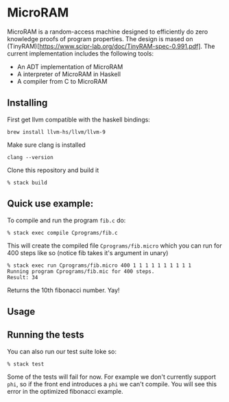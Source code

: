 # MicroRAM
 
MicroRAM is a random-access machine designed to efficiently do zero knowledge proofs of program properties. The design is mased on (TinyRAM)[https://www.scipr-lab.org/doc/TinyRAM-spec-0.991.pdf]. The current implementation includes the following tools:
 
 * An ADT implementation of MicroRAM 
 * A interpreter of MicroRAM in Haskell 
 * A compiler from C to MicroRAM

## Installing

First get llvm compatible with the haskell bindings:

```
brew install llvm-hs/llvm/llvm-9
```

Make sure clang is installed

```
clang --version
```

Clone this repository and build it

```
% stack build
```


## Quick use example:

To compile and run the program `fib.c` do:

```
% stack exec compile Cprograms/fib.c  
```

This will create the compiled file `Cprograms/fib.micro` which you can run for 400 steps like so (notice fib takes it's argument in unary)

```
% stack exec run Cprograms/fib.micro 400 1 1 1 1 1 1 1 1 1 1
Running program Cprograms/fib.mic for 400 steps.
Result: 34
```

Returns the 10th fibonacci number. Yay!

## Usage




## Running the tests

You can also run our test suite loke so:

```
% stack test
```

Some of the tests will fail for now. For example we don't currently support `phi`, so if the front end introduces a `phi` we can't compile. You will see this error in the optimized fibonacci example.


